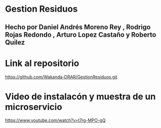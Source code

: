 # Gestion Residuos

## Hecho por Daniel Andrés Moreno Rey , Rodrigo Rojas Redondo , Arturo Lopez Castaño y Roberto Quilez

# Link al repositorio

https://github.com/Wakanda-DRAR/GestionResiduos.git

# Video de instalacón y muestra de un microservicio

https://www.youtube.com/watch?v=t7rg-MPO-gQ



